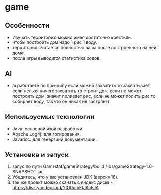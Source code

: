 # game
## Особенности
- Изучать территорию можно имея достаточно крестьян.
- чтобы построить дом надо 1 рис 1 воду.
- территория считается полностью ваша после построенного на ней дома.
- после игры выводится статистика ходов.
## AI
- ai работаете по принципу если можно захватить то захватывает, если нельзя ничего захватить то строит дом, если не может построить дом, значит поливает рис, если не может полить рис то собирает воду, так что он никак не застрянет

## Используемые технологии
- Java: основной язык разработки.
- Apache Log4j: для логирования.
- Javadoc: для генерации документации.

## Установка и запуск
1. запус по пути Gamestat/gameStrategy/build
/libs/gameStrategy-1.0-SNAPSHOT.jar
2. Убедитесь, что у вас установлен JDK (версия 18).
3. так же проект можно скачать с яндекс диска - https://disk.yandex.ru/d/YlO0umFtJKcFJA
